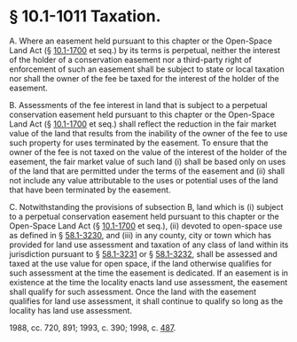 # § 10.1-1011 Taxation.

<p>A. Where an easement held pursuant to this chapter or the Open-Space Land Act (§ <a href='http://law.lis.virginia.gov/vacode/10.1-1700/'>10.1-1700</a> et seq.) by its terms is perpetual, neither the interest of the holder of a conservation easement nor a third-party right of enforcement of such an easement shall be subject to state or local taxation nor shall the owner of the fee be taxed for the interest of the holder of the easement.</p><p>B. Assessments of the fee interest in land that is subject to a perpetual conservation easement held pursuant to this chapter or the Open-Space Land Act (§ <a href='http://law.lis.virginia.gov/vacode/10.1-1700/'>10.1-1700</a> et seq.) shall reflect the reduction in the fair market value of the land that results from the inability of the owner of the fee to use such property for uses terminated by the easement. To ensure that the owner of the fee is not taxed on the value of the interest of the holder of the easement, the fair market value of such land (i) shall be based only on uses of the land that are permitted under the terms of the easement and (ii) shall not include any value attributable to the uses or potential uses of the land that have been terminated by the easement.</p><p>C. Notwithstanding the provisions of subsection B, land which is (i) subject to a perpetual conservation easement held pursuant to this chapter or the Open-Space Land Act (§ <a href='http://law.lis.virginia.gov/vacode/10.1-1700/'>10.1-1700</a> et seq.), (ii) devoted to open-space use as defined in § <a href='http://law.lis.virginia.gov/vacode/58.1-3230/'>58.1-3230</a>, and (iii) in any county, city or town which has provided for land use assessment and taxation of any class of land within its jurisdiction pursuant to § <a href='http://law.lis.virginia.gov/vacode/58.1-3231/'>58.1-3231</a> or § <a href='http://law.lis.virginia.gov/vacode/58.1-3232/'>58.1-3232</a>, shall be assessed and taxed at the use value for open space, if the land otherwise qualifies for such assessment at the time the easement is dedicated. If an easement is in existence at the time the locality enacts land use assessment, the easement shall qualify for such assessment. Once the land with the easement qualifies for land use assessment, it shall continue to qualify so long as the locality has land use assessment.</p><p>1988, cc. 720, 891; 1993, c. 390; 1998, c. <a href='http://lis.virginia.gov/cgi-bin/legp604.exe?981+ful+CHAP0487'>487</a>.</p>
